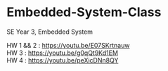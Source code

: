 # Embedded-System-Class
SE Year 3, Embedded System

HW 1 && 2 : https://youtu.be/E07SKrtnauw  
HW 3 : https://youtu.be/g0qQt9Kd1EM  
HW 4 : https://youtu.be/peXicDNn8QY
